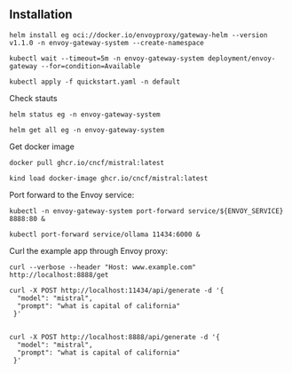 

## Installation <a name = "Installation"></a>

```
helm install eg oci://docker.io/envoyproxy/gateway-helm --version v1.1.0 -n envoy-gateway-system --create-namespace

kubectl wait --timeout=5m -n envoy-gateway-system deployment/envoy-gateway --for=condition=Available

kubectl apply -f quickstart.yaml -n default
```

Check stauts
```
helm status eg -n envoy-gateway-system

helm get all eg -n envoy-gateway-system
```

Get docker image
```
docker pull ghcr.io/cncf/mistral:latest

kind load docker-image ghcr.io/cncf/mistral:latest
```

Port forward to the Envoy service:
```
kubectl -n envoy-gateway-system port-forward service/${ENVOY_SERVICE} 8888:80 &

kubectl port-forward service/ollama 11434:6000 &
```

Curl the example app through Envoy proxy:
```
curl --verbose --header "Host: www.example.com" http://localhost:8888/get

curl -X POST http://localhost:11434/api/generate -d '{
  "model": "mistral",
  "prompt": "what is capital of california"
 }'


curl -X POST http://localhost:8888/api/generate -d '{
  "model": "mistral",
  "prompt": "what is capital of california"
 }'
```